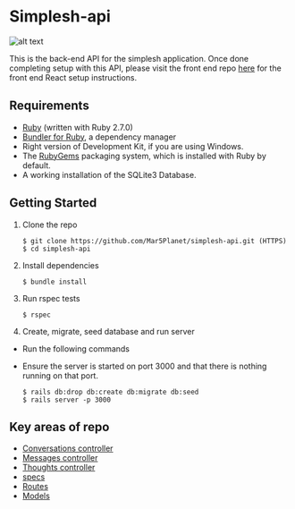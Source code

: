 Simplesh-api
===========================
![alt text](https://i.ibb.co/HXXxFNT/Screen-Shot-2021-02-18-at-9-56-51-PM.png)

This is the back-end API for the simplesh application. Once done completing setup with this API, please visit the front end repo [here](https://github.com/Mar5Planet/simplesh-frontend) for the front end React setup instructions.

## Requirements

* [Ruby](https://www.ruby-lang.org/en/documentation/installation/) (written with Ruby 2.7.0)
* [Bundler for Ruby](http://bundler.io/), a dependency manager
* Right version of Development Kit, if you are using Windows.
* The [RubyGems](https://guides.rubygems.org/) packaging system, which is installed with Ruby by default. 
* A working installation of the SQLite3 Database.


## Getting Started

1. Clone the repo

   ```
   $ git clone https://github.com/Mar5Planet/simplesh-api.git (HTTPS)
   $ cd simplesh-api
   ```

2. Install dependencies

   ```
   $ bundle install
   ```

3. Run rspec tests

   ```
   $ rspec
   ```
   
4. Create, migrate, seed database and run server
* Run the following commands 
* Ensure the server is started on port 3000 and that there is nothing running on that port.

   ```
   $ rails db:drop db:create db:migrate db:seed
   $ rails server -p 3000
   ```
   

## Key areas of repo

* [Conversations controller](app/controllers/conversations_controller.rb) 
* [Messages controller](app/controllers/messages_controller.rb)
* [Thoughts controller](app/controllers/thoughts_controller.rb)
* [specs](spec/requests/)
* [Routes](config/routes.rb)
* [Models](app/models)
